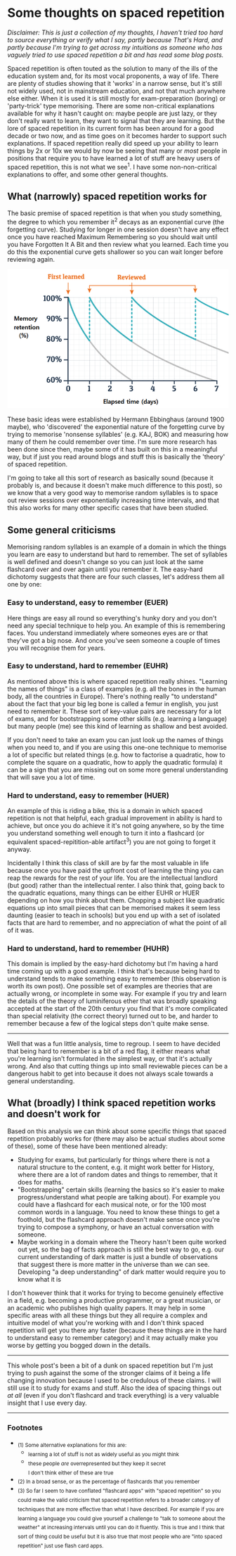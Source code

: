 # Some thoughts on spaced repetition

_Disclaimer: This is just a collection of my thoughts, I haven't tried too hard to source everything or verify what I say, partly because That's Hard, and partly because I'm trying to get across my intuitions as someone who has vaguely tried to use spaced repetition a bit and has read some blog posts._

Spaced repetition is often touted as the solution to many of the ills of the education system and, for its most vocal proponents, a way of life.
There are plenty of studies showing that it 'works' in a narrow sense, but it's still not widely used, not in mainstream education, and not that much anywhere else either. When it is used it is still mostly for exam-preparation (boring) or 'party-trick' type memorising.
There are some non-critical explanations available for why it hasn't caught on: maybe people are just lazy, or they don't really want to learn, they want to signal that they are learning. But the lore of spaced repetition in its current form has been around for a good decade or two now, and as time goes on it becomes harder to support such explanations. If spaced repetition really did speed up your ability to learn things by 2x or 10x we would by now be seeing that many or *most* people in positions that require you to have learned a lot of stuff are heavy users of spaced repetition, this is not what we see<sup>1</sup>. I have some non-non-critical explanations to offer, and some other general thoughts.

## What (narrowly) spaced repetition works for

The basic premise of spaced repetition is that when you study something, the degree to which you remember it<sup>2</sup> decays as an exponential curve (the forgetting curve). Studying for longer in one session doesn't have any effect once you have reached Maximum Remembering so you should wait until you have Forgotten It A Bit and then review what you learned. Each time you do this the exponential curve gets shallower so you can wait longer before reviewing again.

<div style="text-align: center;">
    <img src="forgetting-curve.png">
</div>

These basic ideas were established by Hermann Ebbinghaus (around 1900 maybe), who 'discovered' the exponential nature of the forgetting curve by trying to memorise 'nonsense syllables' (e.g. KAJ, BOK) and measuring how many of them he could remember over time. I'm sure more research has been done since then, maybe some of it has built on this in a meaningful way, but if just you read around blogs and stuff this is basically the 'theory' of spaced repetition.

I'm going to take all this sort of research as basically sound (because it probably is, and because it doesn't make much difference to this post), so we know that a very good way to memorise random syllables is to space out review sessions over exponentially increasing time intervals, and that this also works for many other specific cases that have been studied.

## Some general criticisms

Memorising random syllables is an example of a domain in which the things you learn are easy to understand but hard to remember. The set of syllables is well defined and doesn't change so you can just look at the same flashcard over and over again until you remember it. The easy-hard dichotomy suggests that there are four such classes, let's address them all one by one:

### Easy to understand, easy to remember (EUER)

Here things are easy all round so everything's hunky dory and you don't need any special technique to help you. An example of this is remembering faces. You understand immediately where someones eyes are or that they've got a big nose. And once you've seen someone a couple of times you will recognise them for years.

### Easy to understand, hard to remember (EUHR)

As mentioned above this is where spaced repetition really shines. "Learning the names of things" is a class of examples (e.g. all the bones in the human body, all the countries in Europe). There's nothing really "to understand" about the fact that your big leg bone is called a femur in english, you just need to remember it. These sort of key-value pairs are necessary for a lot of exams, and for bootstrapping some other skills (e.g. learning a language) but many people (me) see this kind of learning as shallow and best avoided.

If you don't need to take an exam you can just look up the names of things when you need to, and if you are using this one-one technique to memorise a lot of specific but related things (e.g. how to factorise a quadratic, how to complete the square on a quadratic, how to apply the quadratic formula) it can be a sign that you are missing out on some more general understanding that will save you a lot of time.

### Hard to understand, easy to remember (HUER)

An example of this is riding a bike, this is a domain in which spaced repetition is not that helpful, each gradual improvement in ability is hard to achieve, but once you do achieve it it's not going anywhere, so by the time you understand something well enough to turn it into a flashcard (or equivalent spaced-repitition-able artifact<sup>3</sup>) you are not going to forget it anyway.

Incidentally I think this class of skill are by far the most valuable in life because once you have paid the upfront cost of learning the thing you can reap the rewards for the rest of your life. You are the intellectual landlord (but good) rather than the intellectual renter. I also think that, going back to the quadratic equations, many things can be either EUHR or HUER depending on how you think about them. Chopping a subject like quadratic equations up into small pieces that can be memorised makes it seem less daunting (easier to teach in schools) but you end up with a set of isolated facts that are hard to remember, and no appreciation of what the point of all of it was.

### Hard to understand, hard to remember (HUHR)

This domain is implied by the easy-hard dichotomy but I'm having a hard time coming up with a good example. I think that's because being hard to understand tends to make something easy to remember (this observation is worth its own post). One possible set of examples are theories that are actually wrong, or incomplete in some way. For example if you try and learn the details of the theory of luminiferous ether that was broadly speaking accepted at the start of the 20th century you find that it's more complicated than special relativity (the correct theory) turned out to be, and harder to remember because a few of the logical steps don't quite make sense.

---
Well that was a fun little analysis, time to regroup. I seem to have decided that being hard to remember is a bit of a red flag, it either means what you're learning isn't formulated in the simplest way, or that it's actually wrong. And also that cutting things up into small reviewable pieces can be a dangerous habit to get into because it does not always scale towards a general understanding.

## What (broadly) I think spaced repetition works and doesn't work for

Based on this analysis we can think about some specific things that spaced repetition probably works for (there may also be actual studies about some of these), some of these have been mentioned already:
- Studying for exams, but particularly for things where there is not a natural structure to the content, e.g. it might work better for History, where there are a lot of random dates and things to remember, that it does for maths.
- "Bootstrapping" certain skills (learning the basics so it's easier to make progress/understand what people are talking about). For example you could have a flashcard for each musical note, or for the 100 most common words in a language. You need to know these things to get a foothold, but the flashcard approach doesn't make sense once you're trying to compose a symphony, or have an actual conversation with someone.
- Maybe working in a domain where the Theory hasn't been quite worked out yet, so the bag of facts approach is still the best way to go, e.g. our current understanding of dark matter is just a bundle of observations that suggest there is more matter in the universe than we can see. Developing "a deep understanding" of dark matter would require you to know what it is

I don't however think that it works for trying to become genuinely effective in a field, e.g. becoming a productive programmer, or a great musician, or an academic who publishes high quality papers. It may help in some specific areas with all these things but they all require a complex and intuitive model of what you're working with and I don't think spaced repetition will get you there any faster (because these things are in the hard to understand easy to remember category) and it may actually make you worse by getting you bogged down in the details.

---
This whole post's been a bit of a dunk on spaced repetition but I'm just trying to push against the some of the stronger claims of it being a life changing innovation because I used to be credulous of these claims. I will still use it to study for exams and stuff. Also the idea of spacing things out *at all* (even if you don't flashcard and track everything) is a very valuable insight that I use every day.

---

### Footnotes
 - <sub>(1) Some alternative explanations for _this_ are:</sub>
    - <sub>learning a lot of stuff is not as widely useful as you might think</sub>
    - <sub>these people *are* overrepresented but they keep it secret</sub> <br>
<sub>I don't think either of these are true</sub>
 - <sub>(2) In a broad sense, or as the percentage of flashcards that you remember</sub>
 - <sub>(3) So far I seem to have conflated "flashcard apps" with "spaced repetition" so you could make the valid criticism that spaced repetition refers to a broader category of techniques that are more effective than what I have described. For example if you are learning a language you could give yourself a challenge to "talk to someone about the weather" at increasing intervals until you can do it fluently. This is true and I think that sort of thing could be useful but it is also true that most people who are "into spaced repetition" just use flash card apps.</sub>



